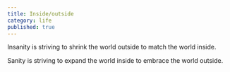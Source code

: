 ```yaml
---
title: Inside/outside
category: life
published: true
---
```


Insanity
is striving to shrink
the world outside
to match the world
inside.

Sanity
is striving to expand
the world inside
to embrace
the world
outside.
